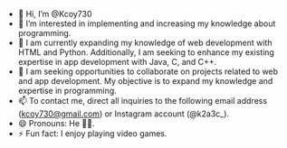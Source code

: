 - 👋 Hi, I’m @Kcoy730
- 👀 I’m interested in implementing and increasing my knowledge about programming.
- 🌱 I am currently expanding my knowledge of web development with HTML and Python. Additionally, I am seeking to enhance my existing expertise in app development with Java, C, and C++.
- 💞️ I am seeking opportunities to collaborate on projects related to web and app development. My objective is to expand my knowledge and expertise in programming.
- 📫 To contact me, direct all inquiries to the following email address (kcoy730@gmail.com) or Instagram account (@k2a3c_).
- 😄 Pronouns: He 👨🏻.
- ⚡ Fun fact: I enjoy playing video games.

<!---
Kcoy730/Kcoy730 is a ✨ special ✨ repository because its `README.md` (this file) appears on your GitHub profile.
You can click the Preview link to take a look at your changes.
--->
